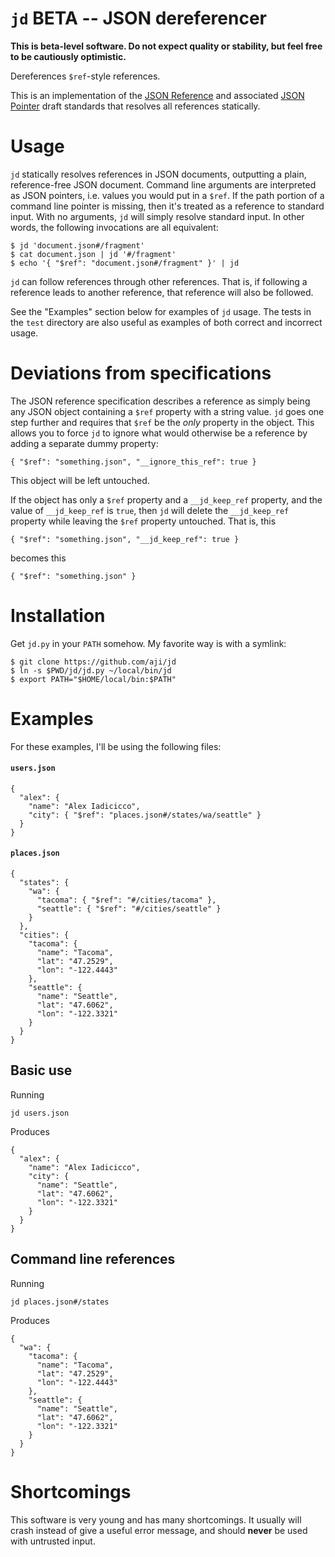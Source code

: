 # `jd` BETA -- JSON dereferencer

**This is beta-level software. Do not expect quality or stability, but
feel free to be cautiously optimistic.**

Dereferences `$ref`-style references.

This is an implementation of the [JSON Reference][json-ref] and associated
[JSON Pointer][json-pointer] draft standards that resolves all references
statically.

[json-ref]: https://tools.ietf.org/html/draft-pbryan-zyp-json-ref-03
[json-pointer]: https://tools.ietf.org/html/draft-ietf-appsawg-json-pointer-04

# Usage

`jd` statically resolves references in JSON documents, outputting a plain,
reference-free JSON document. Command line arguments are interpreted as
JSON pointers, i.e. values you would put in a `$ref`. If the path portion
of a command line pointer is missing, then it's treated as a reference to
standard input. With no arguments, `jd` will simply resolve standard input.
In other words, the following invocations are all equivalent:

```
$ jd 'document.json#/fragment'
$ cat document.json | jd '#/fragment'
$ echo '{ "$ref": "document.json#/fragment" }' | jd
```

`jd` can follow references through other references. That is, if following a
reference leads to another reference, that reference will also be followed.

See the "Examples" section below for examples of `jd` usage. The tests in the
`test` directory are also useful as examples of both correct and incorrect
usage.

# Deviations from specifications

The JSON reference specification describes a reference as simply being any JSON
object containing a `$ref` property with a string value. `jd` goes one step
further and requires that `$ref` be the *only* property in the object. This
allows you to force `jd` to ignore what would otherwise be a reference by
adding a separate dummy property:

```
{ "$ref": "something.json", "__ignore_this_ref": true }
```

This object will be left untouched.

If the object has only a `$ref` property and a `__jd_keep_ref` property, and the
value of `__jd_keep_ref` is `true`, then `jd` will delete the `__jd_keep_ref`
property while leaving the `$ref` property untouched. That is, this

```
{ "$ref": "something.json", "__jd_keep_ref": true }
```

becomes this

```
{ "$ref": "something.json" }
```

# Installation

Get `jd.py` in your `PATH` somehow. My favorite way is with a symlink:

```
$ git clone https://github.com/aji/jd
$ ln -s $PWD/jd/jd.py ~/local/bin/jd
$ export PATH="$HOME/local/bin:$PATH"
```

# Examples

For these examples, I'll be using the following files:

#### `users.json`

```
{
  "alex": {
    "name": "Alex Iadicicco",
    "city": { "$ref": "places.json#/states/wa/seattle" }
  }
}
```

#### `places.json`

```
{
  "states": {
    "wa": {
      "tacoma": { "$ref": "#/cities/tacoma" },
      "seattle": { "$ref": "#/cities/seattle" }
    }
  },
  "cities": {
    "tacoma": {
      "name": "Tacoma",
      "lat": "47.2529",
      "lon": "-122.4443"
    },
    "seattle": {
      "name": "Seattle",
      "lat": "47.6062",
      "lon": "-122.3321"
    }
  }
}
```

## Basic use

Running

```
jd users.json
```

Produces

```
{
  "alex": {
    "name": "Alex Iadicicco",
    "city": {
      "name": "Seattle",
      "lat": "47.6062",
      "lon": "-122.3321"
    }
  }
}
```

## Command line references

Running

```
jd places.json#/states
```

Produces

```
{
  "wa": {
    "tacoma": {
      "name": "Tacoma",
      "lat": "47.2529",
      "lon": "-122.4443"
    },
    "seattle": {
      "name": "Seattle",
      "lat": "47.6062",
      "lon": "-122.3321"
    }
  }
}
```

# Shortcomings

This software is very young and has many shortcomings. It usually will crash
instead of give a useful error message, and should **never** be used with
untrusted input.
